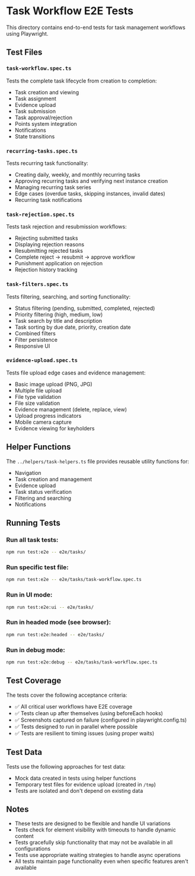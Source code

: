 # Task Workflow E2E Tests

This directory contains end-to-end tests for task management workflows using Playwright.

## Test Files

### `task-workflow.spec.ts`
Tests the complete task lifecycle from creation to completion:
- Task creation and viewing
- Task assignment
- Evidence upload
- Task submission
- Task approval/rejection
- Points system integration
- Notifications
- State transitions

### `recurring-tasks.spec.ts`
Tests recurring task functionality:
- Creating daily, weekly, and monthly recurring tasks
- Approving recurring tasks and verifying next instance creation
- Managing recurring task series
- Edge cases (overdue tasks, skipping instances, invalid dates)
- Recurring task notifications

### `task-rejection.spec.ts`
Tests task rejection and resubmission workflows:
- Rejecting submitted tasks
- Displaying rejection reasons
- Resubmitting rejected tasks
- Complete reject → resubmit → approve workflow
- Punishment application on rejection
- Rejection history tracking

### `task-filters.spec.ts`
Tests filtering, searching, and sorting functionality:
- Status filtering (pending, submitted, completed, rejected)
- Priority filtering (high, medium, low)
- Task search by title and description
- Task sorting by due date, priority, creation date
- Combined filters
- Filter persistence
- Responsive UI

### `evidence-upload.spec.ts`
Tests file upload edge cases and evidence management:
- Basic image upload (PNG, JPG)
- Multiple file upload
- File type validation
- File size validation
- Evidence management (delete, replace, view)
- Upload progress indicators
- Mobile camera capture
- Evidence viewing for keyholders

## Helper Functions

The `../helpers/task-helpers.ts` file provides reusable utility functions for:
- Navigation
- Task creation and management
- Evidence upload
- Task status verification
- Filtering and searching
- Notifications

## Running Tests

### Run all task tests:
```bash
npm run test:e2e -- e2e/tasks/
```

### Run specific test file:
```bash
npm run test:e2e -- e2e/tasks/task-workflow.spec.ts
```

### Run in UI mode:
```bash
npm run test:e2e:ui -- e2e/tasks/
```

### Run in headed mode (see browser):
```bash
npm run test:e2e:headed -- e2e/tasks/
```

### Run in debug mode:
```bash
npm run test:e2e:debug -- e2e/tasks/task-workflow.spec.ts
```

## Test Coverage

The tests cover the following acceptance criteria:
- ✅ All critical user workflows have E2E coverage
- ✅ Tests clean up after themselves (using beforeEach hooks)
- ✅ Screenshots captured on failure (configured in playwright.config.ts)
- ✅ Tests designed to run in parallel where possible
- ✅ Tests are resilient to timing issues (using proper waits)

## Test Data

Tests use the following approaches for test data:
- Mock data created in tests using helper functions
- Temporary test files for evidence upload (created in `/tmp`)
- Tests are isolated and don't depend on existing data

## Notes

- These tests are designed to be flexible and handle UI variations
- Tests check for element visibility with timeouts to handle dynamic content
- Tests gracefully skip functionality that may not be available in all configurations
- Tests use appropriate waiting strategies to handle async operations
- All tests maintain page functionality even when specific features aren't available

